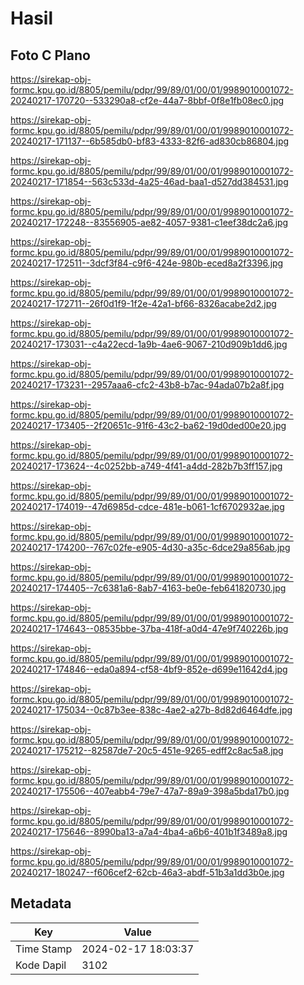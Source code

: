 # Hasil

## Foto C Plano

https://sirekap-obj-formc.kpu.go.id/8805/pemilu/pdpr/99/89/01/00/01/9989010001072-20240217-170720--533290a8-cf2e-44a7-8bbf-0f8e1fb08ec0.jpg

https://sirekap-obj-formc.kpu.go.id/8805/pemilu/pdpr/99/89/01/00/01/9989010001072-20240217-171137--6b585db0-bf83-4333-82f6-ad830cb86804.jpg

https://sirekap-obj-formc.kpu.go.id/8805/pemilu/pdpr/99/89/01/00/01/9989010001072-20240217-171854--563c533d-4a25-46ad-baa1-d527dd384531.jpg

https://sirekap-obj-formc.kpu.go.id/8805/pemilu/pdpr/99/89/01/00/01/9989010001072-20240217-172248--83556905-ae82-4057-9381-c1eef38dc2a6.jpg

https://sirekap-obj-formc.kpu.go.id/8805/pemilu/pdpr/99/89/01/00/01/9989010001072-20240217-172511--3dcf3f84-c9f6-424e-980b-eced8a2f3396.jpg

https://sirekap-obj-formc.kpu.go.id/8805/pemilu/pdpr/99/89/01/00/01/9989010001072-20240217-172711--26f0d1f9-1f2e-42a1-bf66-8326acabe2d2.jpg

https://sirekap-obj-formc.kpu.go.id/8805/pemilu/pdpr/99/89/01/00/01/9989010001072-20240217-173031--c4a22ecd-1a9b-4ae6-9067-210d909b1dd6.jpg

https://sirekap-obj-formc.kpu.go.id/8805/pemilu/pdpr/99/89/01/00/01/9989010001072-20240217-173231--2957aaa6-cfc2-43b8-b7ac-94ada07b2a8f.jpg

https://sirekap-obj-formc.kpu.go.id/8805/pemilu/pdpr/99/89/01/00/01/9989010001072-20240217-173405--2f20651c-91f6-43c2-ba62-19d0ded00e20.jpg

https://sirekap-obj-formc.kpu.go.id/8805/pemilu/pdpr/99/89/01/00/01/9989010001072-20240217-173624--4c0252bb-a749-4f41-a4dd-282b7b3ff157.jpg

https://sirekap-obj-formc.kpu.go.id/8805/pemilu/pdpr/99/89/01/00/01/9989010001072-20240217-174019--47d6985d-cdce-481e-b061-1cf6702932ae.jpg

https://sirekap-obj-formc.kpu.go.id/8805/pemilu/pdpr/99/89/01/00/01/9989010001072-20240217-174200--767c02fe-e905-4d30-a35c-6dce29a856ab.jpg

https://sirekap-obj-formc.kpu.go.id/8805/pemilu/pdpr/99/89/01/00/01/9989010001072-20240217-174405--7c6381a6-8ab7-4163-be0e-feb641820730.jpg

https://sirekap-obj-formc.kpu.go.id/8805/pemilu/pdpr/99/89/01/00/01/9989010001072-20240217-174643--08535bbe-37ba-418f-a0d4-47e9f740226b.jpg

https://sirekap-obj-formc.kpu.go.id/8805/pemilu/pdpr/99/89/01/00/01/9989010001072-20240217-174846--eda0a894-cf58-4bf9-852e-d699e11642d4.jpg

https://sirekap-obj-formc.kpu.go.id/8805/pemilu/pdpr/99/89/01/00/01/9989010001072-20240217-175034--0c87b3ee-838c-4ae2-a27b-8d82d6464dfe.jpg

https://sirekap-obj-formc.kpu.go.id/8805/pemilu/pdpr/99/89/01/00/01/9989010001072-20240217-175212--82587de7-20c5-451e-9265-edff2c8ac5a8.jpg

https://sirekap-obj-formc.kpu.go.id/8805/pemilu/pdpr/99/89/01/00/01/9989010001072-20240217-175506--407eabb4-79e7-47a7-89a9-398a5bda17b0.jpg

https://sirekap-obj-formc.kpu.go.id/8805/pemilu/pdpr/99/89/01/00/01/9989010001072-20240217-175646--8990ba13-a7a4-4ba4-a6b6-401b1f3489a8.jpg

https://sirekap-obj-formc.kpu.go.id/8805/pemilu/pdpr/99/89/01/00/01/9989010001072-20240217-180247--f606cef2-62cb-46a3-abdf-51b3a1dd3b0e.jpg


## Metadata

| Key        | Value               |
| ---------- | ------------------- |
| Time Stamp | 2024-02-17 18:03:37 |
| Kode Dapil | 3102                |



